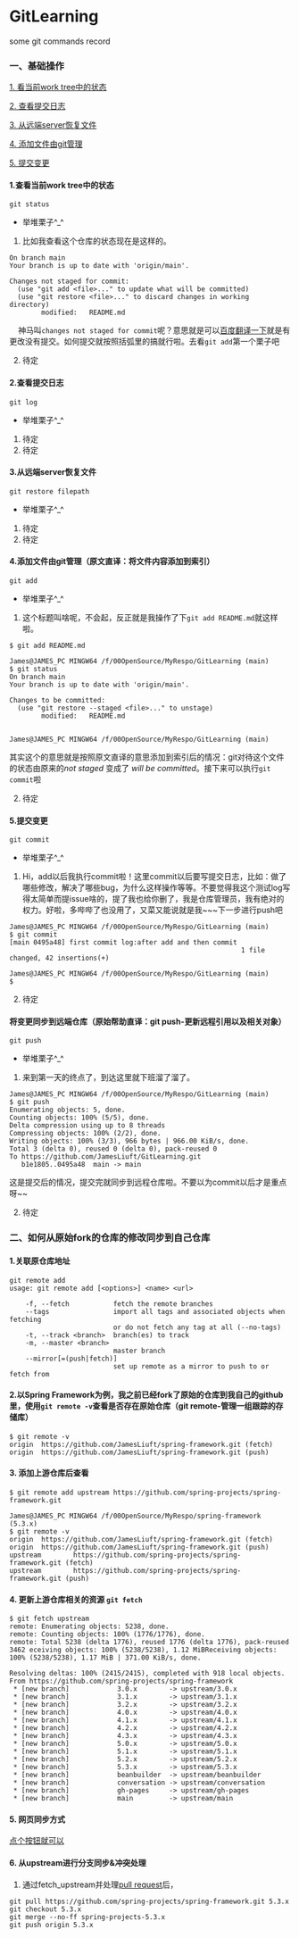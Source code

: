 # GitLearning
some git commands record

### 一、基础操作
[1. 看当前work tree中的状态 ](#1)

[2. 查看提交日志 ](#2)

[3. 从远端server恢复文件 ](#3)

[4. 添加文件由git管理 ](#4)

[5. 提交变更](#5)

<p id="1"></p>



#### 1.查看当前work tree中的状态
	git status
- 举堆栗子^_^
1. 比如我查看这个仓库的状态现在是这样的。
```$ git status
On branch main
Your branch is up to date with 'origin/main'.

Changes not staged for commit:
  (use "git add <file>..." to update what will be committed)
  (use "git restore <file>..." to discard changes in working directory)
        modified:   README.md
```
&nbsp;&nbsp;&nbsp;&nbsp;神马叫```changes not staged for commit```呢？意思就是可以<a href='https://fanyi.baidu.com/?aldtype=23#en/zh/changes%20not%20staged%20for%20commit' >百度翻译一下</a>就是有更改没有提交。如何提交就按照括弧里的搞就行啦。去看```git add```第一个栗子吧

2. 待定
<p id="2"></p>

#### 2.查看提交日志
	git log   
- 举堆栗子^_^
1. 待定
2. 待定

<p id="3"></p>

#### 3.从远端server恢复文件
	git restore filepath
- 举堆栗子^_^
1. 待定
2. 待定

<p id="4"></p>

#### 4.添加文件由git管理（原文直译：将文件内容添加到索引）
	git add 
- 举堆栗子^_^
1. 这个标题叫啥呢，不会起，反正就是我操作了下```git add README.md```就这样啦。
```James@JAMES_PC MINGW64 /f/00OpenSource/MyRespo/GitLearning (main)
$ git add README.md

James@JAMES_PC MINGW64 /f/00OpenSource/MyRespo/GitLearning (main)
$ git status
On branch main
Your branch is up to date with 'origin/main'.

Changes to be committed:
  (use "git restore --staged <file>..." to unstage)
        modified:   README.md


James@JAMES_PC MINGW64 /f/00OpenSource/MyRespo/GitLearning (main)
```
其实这个的意思就是按照原文直译的意思添加到索引后的情况：git对待这个文件的状态由原来的*not staged*  变成了 *will be committed*。接下来可以执行```git commit```啦

2. 待定

<p id="5"></p>

#### 5.提交变更
	git commit
- 举堆栗子^_^
1. Hi，add以后我执行commit啦！这里commit以后要写提交日志，比如：做了哪些修改，解决了哪些bug，为什么这样操作等等。不要觉得我这个测试log写得太简单而提issue啥的，提了我也给你删了，我是仓库管理员，我有绝对的权力。好啦，多哔哔了也没用了，又菜又能说就是我~~~下一步进行push吧

```
James@JAMES_PC MINGW64 /f/00OpenSource/MyRespo/GitLearning (main)
$ git commit
[main 0495a48] first commit log:after add and then commit
                                                          1 file changed, 42 insertions(+)

James@JAMES_PC MINGW64 /f/00OpenSource/MyRespo/GitLearning (main)
$
```

2. 待定
#### 将变更同步到远端仓库（原始帮助直译：git push-更新远程引用以及相关对象）
	git push
- 举堆栗子^_^
1. 来到第一天的终点了，到达这里就下班溜了溜了。
```
James@JAMES_PC MINGW64 /f/00OpenSource/MyRespo/GitLearning (main)
$ git push
Enumerating objects: 5, done.
Counting objects: 100% (5/5), done.
Delta compression using up to 8 threads
Compressing objects: 100% (2/2), done.
Writing objects: 100% (3/3), 966 bytes | 966.00 KiB/s, done.
Total 3 (delta 0), reused 0 (delta 0), pack-reused 0
To https://github.com/JamesLiuft/GitLearning.git
   b1e1805..0495a48  main -> main
```
这是提交后的情况，提交完就同步到远程仓库啦。不要以为commit以后才是重点呀~~

2. 待定

### 二、如何从原始fork的仓库的修改同步到自己仓库

#### 1.关联原仓库地址

```
git remote add 	
usage: git remote add [<options>] <name> <url>

    -f, --fetch           fetch the remote branches
    --tags                import all tags and associated objects when fetching
                          or do not fetch any tag at all (--no-tags)
    -t, --track <branch>  branch(es) to track
    -m, --master <branch>
                          master branch
    --mirror[=(push|fetch)]
                          set up remote as a mirror to push to or fetch from
```
#### 2.以Spring Framework为例，我之前已经fork了原始的仓库到我自己的github里，使用```git remote -v```查看是否存在原始仓库（git remote-管理一组跟踪的存储库）
```
$ git remote -v
origin  https://github.com/JamesLiuft/spring-framework.git (fetch)
origin  https://github.com/JamesLiuft/spring-framework.git (push)
```
#### 3. 添加上游仓库后查看
```
$ git remote add upstream https://github.com/spring-projects/spring-framework.git

James@JAMES_PC MINGW64 /f/00OpenSource/MyRespo/spring-framework (5.3.x)
$ git remote -v
origin  https://github.com/JamesLiuft/spring-framework.git (fetch)
origin  https://github.com/JamesLiuft/spring-framework.git (push)
upstream        https://github.com/spring-projects/spring-framework.git (fetch)
upstream        https://github.com/spring-projects/spring-framework.git (push)
```
#### 4. 更新上游仓库相关的资源 ```git fetch```
```
$ git fetch upstream
remote: Enumerating objects: 5238, done.
remote: Counting objects: 100% (1776/1776), done.
remote: Total 5238 (delta 1776), reused 1776 (delta 1776), pack-reused 3462 eceiving objects: 100% (5238/5238), 1.12 MiBReceiving objects: 100% (5238/5238), 1.17 MiB | 371.00 KiB/s, done.

Resolving deltas: 100% (2415/2415), completed with 918 local objects.
From https://github.com/spring-projects/spring-framework
 * [new branch]            3.0.x        -> upstream/3.0.x
 * [new branch]            3.1.x        -> upstream/3.1.x
 * [new branch]            3.2.x        -> upstream/3.2.x
 * [new branch]            4.0.x        -> upstream/4.0.x
 * [new branch]            4.1.x        -> upstream/4.1.x
 * [new branch]            4.2.x        -> upstream/4.2.x
 * [new branch]            4.3.x        -> upstream/4.3.x
 * [new branch]            5.0.x        -> upstream/5.0.x
 * [new branch]            5.1.x        -> upstream/5.1.x
 * [new branch]            5.2.x        -> upstream/5.2.x
 * [new branch]            5.3.x        -> upstream/5.3.x
 * [new branch]            beanbuilder  -> upstream/beanbuilder
 * [new branch]            conversation -> upstream/conversation
 * [new branch]            gh-pages     -> upstream/gh-pages
 * [new branch]            main         -> upstream/main

```

#### 5. 网页同步方式
 
<a href="https://github.com/JamesLiuft/GitLearning/blob/main/Pictures/fetch_upstream.png">点个按钮就可以</a>


#### 6. 从upstream进行分支同步&冲突处理

1. 通过fetch_upstream并处理<a href="https://github.com/JamesLiuft/GitLearning/blob/main/Pictures/pull_request_deal.png">pull request</a>后，
``` 
git pull https://github.com/spring-projects/spring-framework.git 5.3.x
git checkout 5.3.x
git merge --no-ff spring-projects-5.3.x
git push origin 5.3.x
```




























